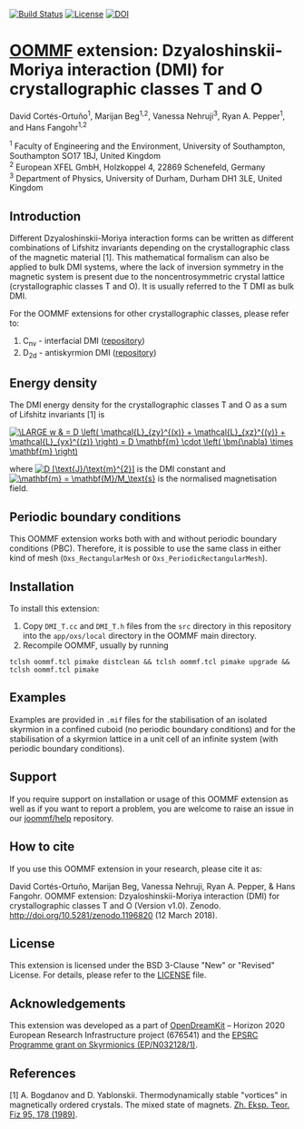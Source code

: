 [![Build Status](https://travis-ci.org/joommf/oommf-extension-dmi-t.svg?branch=master)](https://travis-ci.org/joommf/oommf-extension-dmi-t)
[![License](https://img.shields.io/badge/License-BSD%203--Clause-blue.svg)](https://opensource.org/licenses/BSD-3-Clause)
[![DOI](https://zenodo.org/badge/DOI/10.5281/zenodo.1196820.svg)](https://doi.org/10.5281/zenodo.1196820)

# [OOMMF](https://math.nist.gov/oommf/) extension: Dzyaloshinskii-Moriya interaction (DMI) for crystallographic classes T and O

David Cortés-Ortuño<sup>1</sup>, Marijan Beg<sup>1,2</sup>, Vanessa Nehruji<sup>3</sup>, Ryan A. Pepper<sup>1</sup>, and Hans Fangohr<sup>1,2</sup>

<sup>1</sup> Faculty of Engineering and the Environment, University of Southampton, Southampton SO17 1BJ, United Kingdom  
<sup>2</sup> European XFEL GmbH, Holzkoppel 4, 22869 Schenefeld, Germany  
<sup>3</sup> Department of Physics, University of Durham, Durham DH1 3LE, United Kingdom

## Introduction

Different Dzyaloshinskii-Moriya interaction forms can be written as different combinations of Lifshitz invariants depending on the crystallographic class of the magnetic material [1]. This mathematical formalism can also be applied to bulk DMI systems, where the lack of inversion symmetry in the magnetic system is present due to the noncentrosymmetric crystal lattice (crystallographic classes T and O). It is usually referred to the T DMI as bulk DMI.

For the OOMMF extensions for other crystallographic classes, please refer to:

1. C<sub>nv</sub> - interfacial DMI ([repository](https://github.com/joommf/oommf-extension-dmi-cnv))
2. D<sub>2d</sub> - antiskyrmion DMI ([repository](https://github.com/joommf/oommf-extension-dmi-d2d))

## Energy density

The DMI energy density for the crystallographic classes T and O as a sum of Lifshitz invariants [1] is

<a href="https://www.codecogs.com/eqnedit.php?latex=\LARGE&space;w&space;&&space;=&space;D&space;\left(&space;\mathcal{L}_{zy}^{(x)}&space;&plus;&space;\mathcal{L}_{xz}^{(y)}&space;&plus;&space;\mathcal{L}_{yx}^{(z)}&space;\right)&space;=&space;D&space;\mathbf{m}&space;\cdot&space;\left(&space;\bm{\nabla}&space;\times&space;\mathbf{m}&space;\right)" target="_blank"><img src="https://latex.codecogs.com/gif.latex?\LARGE&space;w&space;&&space;=&space;D&space;\left(&space;\mathcal{L}_{zy}^{(x)}&space;&plus;&space;\mathcal{L}_{xz}^{(y)}&space;&plus;&space;\mathcal{L}_{yx}^{(z)}&space;\right)&space;=&space;D&space;\mathbf{m}&space;\cdot&space;\left(&space;\bm{\nabla}&space;\times&space;\mathbf{m}&space;\right)" title="\LARGE w & = D \left( \mathcal{L}_{zy}^{(x)} + \mathcal{L}_{xz}^{(y)} + \mathcal{L}_{yx}^{(z)} \right) = D \mathbf{m} \cdot \left( \bm{\nabla} \times \mathbf{m} \right)" /></a>

where <a href="https://www.codecogs.com/eqnedit.php?latex=D&space;[\text{J}/\text{m}^{2}]" target="_blank"><img src="https://latex.codecogs.com/gif.latex?D&space;[\text{J}/\text{m}^{2}]" title="D [\text{J}/\text{m}^{2}]" /></a> is the DMI constant and <a href="https://www.codecogs.com/eqnedit.php?latex=\mathbf{m}&space;=&space;\mathbf{M}/M_\text{s}" target="_blank"><img src="https://latex.codecogs.com/gif.latex?\mathbf{m}&space;=&space;\mathbf{M}/M_\text{s}" title="\mathbf{m} = \mathbf{M}/M_\text{s}" /></a> is the normalised magnetisation field.

## Periodic boundary conditions

This OOMMF extension works both with and without periodic boundary conditions (PBC). Therefore, it is possible to use the same class in either kind of mesh (`Oxs_RectangularMesh` or `Oxs_PeriodicRectangularMesh`).

## Installation

To install this extension:
1. Copy `DMI_T.cc` and `DMI_T.h` files from the `src` directory in this repository into the `app/oxs/local` directory in the OOMMF main directory.
2. Recompile OOMMF, usually by running
```
tclsh oommf.tcl pimake distclean && tclsh oommf.tcl pimake upgrade && tclsh oommf.tcl pimake
```

## Examples

Examples are provided in `.mif` files for the stabilisation of an isolated skyrmion in a confined cuboid (no periodic boundary conditions) and for the stabilisation of a skyrmion lattice in a unit cell of an infinite system (with periodic boundary conditions).

## Support

If you require support on installation or usage of this OOMMF extension as well as if you want to report a problem, you are welcome to raise an issue in our [joommf/help](https://github.com/joommf/help) repository.

## How to cite

If you use this OOMMF extension in your research, please cite it as:

David Cortés-Ortuño, Marijan Beg, Vanessa Nehruji, Ryan A. Pepper, & Hans Fangohr. OOMMF extension: Dzyaloshinskii-Moriya interaction (DMI) for crystallographic classes T and O (Version v1.0). Zenodo. http://doi.org/10.5281/zenodo.1196820 (12 March 2018).

## License

This extension is licensed under the BSD 3-Clause "New" or "Revised" License. For details, please refer to the [LICENSE](LICENSE) file.

## Acknowledgements

This extension was developed as a part of [OpenDreamKit](http://opendreamkit.org/) – Horizon 2020 European Research Infrastructure project (676541) and the [EPSRC Programme grant on Skyrmionics (EP/N032128/1)](https://www.skyrmions.ac.uk/).

## References

[1] A. Bogdanov and D. Yablonskii. Thermodynamically stable "vortices" in magnetically ordered crystals. The mixed state of magnets. [Zh. Eksp. Teor. Fiz 95, 178 (1989)](http://www.jetp.ac.ru/cgi-bin/e/index/e/68/1/p101?a=list).
